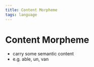 ```yaml
---
title: Content Morpheme
tags: language
---
```


# Content Morpheme
- carry some semantic content
- e.g. able, un, van


























































